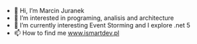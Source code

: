 - 👋 Hi, I’m Marcin Juranek
- 👀 I’m interested in programing, analisis and architecture
- 🌱 I’m currently interesting Event Storming and I explore .net 5
- 📫 How to find me www.ismartdev.pl

<!---
marcinJ81/marcinJ81 is a ✨ special ✨ repository because its `README.md` (this file) appears on your GitHub profile.
You can click the Preview link to take a look at your changes.
--->
